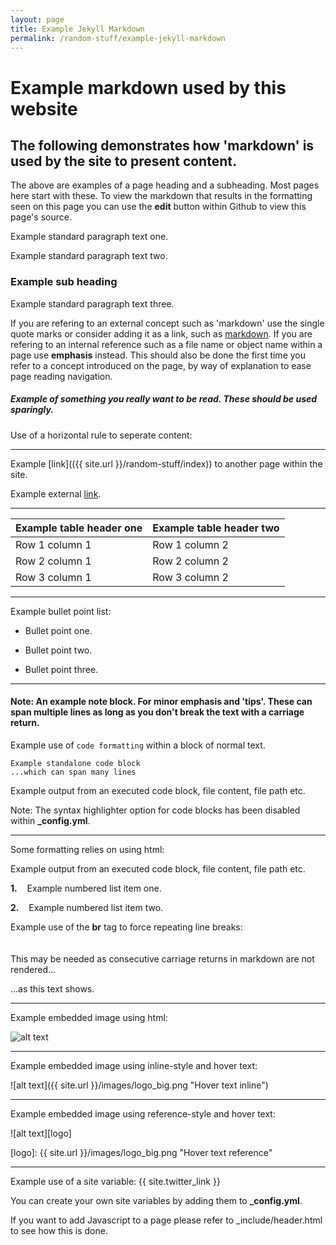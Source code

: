 ```yaml
---
layout: page
title: Example Jekyll Markdown
permalink: /random-stuff/example-jekyll-markdown
---
```


# Example markdown used by this website

## The following demonstrates how 'markdown' is used by the site to present content. 

The above are examples of a page heading and a subheading. Most pages here start with these. To view the markdown that results in the formatting seen on this page you can use the **edit** button within Github to view this page's source.

Example standard paragraph text one.

Example standard paragraph text two.

### Example sub heading

Example standard paragraph text three.

If you are refering to an external concept such as 'markdown' use the single quote marks or consider adding it as a link, such as [markdown](https://en.wikipedia.org/wiki/Markdown). If you are refering to an internal reference such as a file name or object name within a page use **emphasis** instead. This should also be done the first time you refer to a concept introduced on the page, by way of explanation to ease page reading navigation.

##### Example of something you really want to be read. These should be used sparingly.

Use of a horizontal rule to seperate content:

* * *

Example [link](({{ site.url }}/random-stuff/index)) to another page within the site.

Example external [link](https://github.com/jekyll/minima).

* * * 

|Example table header one|Example table header two|
|--------|--------|
|Row 1 column 1|Row 1 column 2|
|Row 2 column 1|Row 2 column 2|
|Row 3 column 1|Row 3 column 2|

* * *

Example bullet point list:

* Bullet point one.

* Bullet point two.

* Bullet point three.

* * *

#### Note: An example note block. For minor emphasis and 'tips'. These can span multiple lines as long as you don't break the text with a carriage return.

Example use of `code formatting` within a block of normal text.

~~~~
Example standalone code block
...which can span many lines
~~~~

<div class="console-output">Example output from an executed code block, file content, file path etc.
</div>

Note: The syntax highlighter option for code blocks has been disabled within **_config.yml**. 

* * * 

Some formatting relies on using html:

<div class="console-output">Example output from an executed code block, file content, file path etc.
</div>

**1.**&nbsp;&nbsp;&nbsp;&nbsp;Example numbered list item one.

**2.**&nbsp;&nbsp;&nbsp;&nbsp;Example numbered list item two.

Example use of the **br** tag to force repeating line breaks:
<br/>
<br/>
<br/>
This may be needed as consecutive carriage returns in markdown are not rendered...



...as this text shows.

* * * 

Example embedded image using html:

<img class="" alt="alt text" src="{{ site.url }}/images/logo_big.png" />

* * * 

Example embedded image using inline-style and hover text: 

![alt text]({{ site.url }}/images/logo_big.png "Hover text inline")

* * * 

Example embedded image using reference-style and hover text: 

![alt text][logo]

[logo]: {{ site.url }}/images/logo_big.png "Hover text reference"

* * * 

Example use of a site variable: {{ site.twitter_link }}

You can create your own site variables by adding them to **_config.yml**. 

If you want to add Javascript to a page please refer to _include/header.html to see how this is done.

